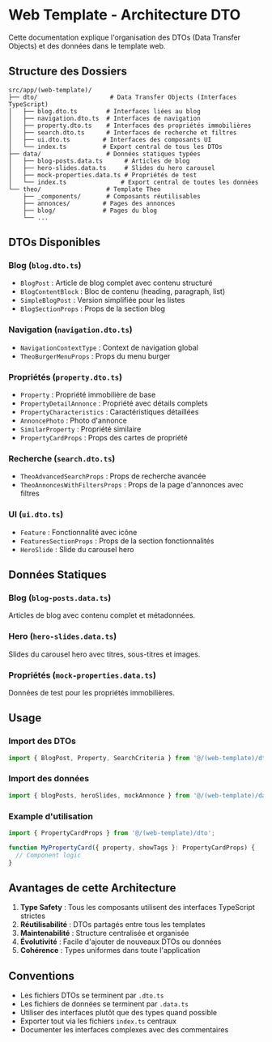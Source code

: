 # Web Template - Architecture DTO

Cette documentation explique l'organisation des DTOs (Data Transfer Objects) et des données dans le template web.

## Structure des Dossiers

```
src/app/(web-template)/
├── dto/                    # Data Transfer Objects (Interfaces TypeScript)
│   ├── blog.dto.ts        # Interfaces liées au blog
│   ├── navigation.dto.ts  # Interfaces de navigation
│   ├── property.dto.ts    # Interfaces des propriétés immobilières
│   ├── search.dto.ts      # Interfaces de recherche et filtres
│   ├── ui.dto.ts         # Interfaces des composants UI
│   └── index.ts          # Export central de tous les DTOs
├── data/                  # Données statiques typées
│   ├── blog-posts.data.ts      # Articles de blog
│   ├── hero-slides.data.ts     # Slides du hero carousel
│   ├── mock-properties.data.ts # Propriétés de test
│   └── index.ts               # Export central de toutes les données
└── theo/                  # Template Theo
    ├── _components/       # Composants réutilisables
    ├── annonces/         # Pages des annonces
    ├── blog/             # Pages du blog
    └── ...
```

## DTOs Disponibles

### Blog (`blog.dto.ts`)
- `BlogPost` : Article de blog complet avec contenu structuré
- `BlogContentBlock` : Bloc de contenu (heading, paragraph, list)
- `SimpleBlogPost` : Version simplifiée pour les listes
- `BlogSectionProps` : Props de la section blog

### Navigation (`navigation.dto.ts`)
- `NavigationContextType` : Context de navigation global
- `TheoBurgerMenuProps` : Props du menu burger

### Propriétés (`property.dto.ts`)
- `Property` : Propriété immobilière de base
- `PropertyDetailAnnonce` : Propriété avec détails complets
- `PropertyCharacteristics` : Caractéristiques détaillées
- `AnnoncePhoto` : Photo d'annonce
- `SimilarProperty` : Propriété similaire
- `PropertyCardProps` : Props des cartes de propriété

### Recherche (`search.dto.ts`)
- `TheoAdvancedSearchProps` : Props de recherche avancée
- `TheoAnnoncesWithFiltersProps` : Props de la page d'annonces avec filtres

### UI (`ui.dto.ts`)
- `Feature` : Fonctionnalité avec icône
- `FeaturesSectionProps` : Props de la section fonctionnalités
- `HeroSlide` : Slide du carousel hero

## Données Statiques

### Blog (`blog-posts.data.ts`)
Articles de blog avec contenu complet et métadonnées.

### Hero (`hero-slides.data.ts`)
Slides du carousel hero avec titres, sous-titres et images.

### Propriétés (`mock-properties.data.ts`)
Données de test pour les propriétés immobilières.

## Usage

### Import des DTOs
```typescript
import { BlogPost, Property, SearchCriteria } from '@/(web-template)/dto';
```

### Import des données
```typescript
import { blogPosts, heroSlides, mockAnnonce } from '@/(web-template)/data';
```

### Example d'utilisation
```typescript
import { PropertyCardProps } from '@/(web-template)/dto';

function MyPropertyCard({ property, showTags }: PropertyCardProps) {
  // Component logic
}
```

## Avantages de cette Architecture

1. **Type Safety** : Tous les composants utilisent des interfaces TypeScript strictes
2. **Réutilisabilité** : DTOs partagés entre tous les templates
3. **Maintenabilité** : Structure centralisée et organisée
4. **Évolutivité** : Facile d'ajouter de nouveaux DTOs ou données
5. **Cohérence** : Types uniformes dans toute l'application

## Conventions

- Les fichiers DTOs se terminent par `.dto.ts`
- Les fichiers de données se terminent par `.data.ts`
- Utiliser des interfaces plutôt que des types quand possible
- Exporter tout via les fichiers `index.ts` centraux
- Documenter les interfaces complexes avec des commentaires